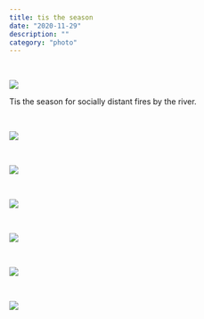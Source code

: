 ```yaml
---
title: tis the season
date: "2020-11-29"
description: ""
category: "photo"
---
```


&nbsp;

![ ](https://sosphotoblog.s3.us-east-2.amazonaws.com/blog/2020/2020-11-29/twentynine-1.jpg)

Tis the season for socially distant fires by the river.

&nbsp;

![ ](https://sosphotoblog.s3.us-east-2.amazonaws.com/blog/2020/2020-11-29/twentynine-2.jpg)

&nbsp;

![ ](https://sosphotoblog.s3.us-east-2.amazonaws.com/blog/2020/2020-11-29/twentynine-3.jpg)

&nbsp;

![ ](https://sosphotoblog.s3.us-east-2.amazonaws.com/blog/2020/2020-11-29/twentynine-4.jpg)

&nbsp;

![ ](https://sosphotoblog.s3.us-east-2.amazonaws.com/blog/2020/2020-11-29/twentynine-5.jpg)

&nbsp;

![ ](https://sosphotoblog.s3.us-east-2.amazonaws.com/blog/2020/2020-11-29/twentynine-6.jpg)

&nbsp;

![ ](https://sosphotoblog.s3.us-east-2.amazonaws.com/blog/2020/2020-11-29/twentynine-7.jpg)
